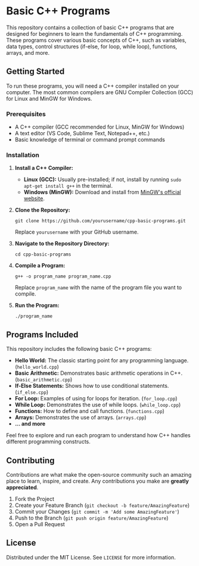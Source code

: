 # Basic C++ Programs

This repository contains a collection of basic C++ programs that are designed for beginners to learn the fundamentals of C++ programming. These programs cover various basic concepts of C++, such as variables, data types, control structures (if-else, for loop, while loop), functions, arrays, and more.

## Getting Started

To run these programs, you will need a C++ compiler installed on your computer. The most common compilers are GNU Compiler Collection (GCC) for Linux and MinGW for Windows.

### Prerequisites

- A C++ compiler (GCC recommended for Linux, MinGW for Windows)
- A text editor (VS Code, Sublime Text, Notepad++, etc.)
- Basic knowledge of terminal or command prompt commands

### Installation

1. **Install a C++ Compiler:**
   - **Linux (GCC):** Usually pre-installed; if not, install by running `sudo apt-get install g++` in the terminal.
   - **Windows (MinGW):** Download and install from [MinGW's official website](http://mingw.org/).

2. **Clone the Repository:**
   ```
   git clone https://github.com/yourusername/cpp-basic-programs.git
   ```
   Replace `yourusername` with your GitHub username.

3. **Navigate to the Repository Directory:**
   ```
   cd cpp-basic-programs
   ```

4. **Compile a Program:**
   ```
   g++ -o program_name program_name.cpp
   ```
   Replace `program_name` with the name of the program file you want to compile.

5. **Run the Program:**
   ```
   ./program_name
   ```

## Programs Included

This repository includes the following basic C++ programs:

- **Hello World:** The classic starting point for any programming language. (`hello_world.cpp`)
- **Basic Arithmetic:** Demonstrates basic arithmetic operations in C++. (`basic_arithmetic.cpp`)
- **If-Else Statements:** Shows how to use conditional statements. (`if_else.cpp`)
- **For Loop:** Examples of using for loops for iteration. (`for_loop.cpp`)
- **While Loop:** Demonstrates the use of while loops. (`while_loop.cpp`)
- **Functions:** How to define and call functions. (`functions.cpp`)
- **Arrays:** Demonstrates the use of arrays. (`arrays.cpp`)
- **... and more**

Feel free to explore and run each program to understand how C++ handles different programming constructs.

## Contributing

Contributions are what make the open-source community such an amazing place to learn, inspire, and create. Any contributions you make are **greatly appreciated**.

1. Fork the Project
2. Create your Feature Branch (`git checkout -b feature/AmazingFeature`)
3. Commit your Changes (`git commit -m 'Add some AmazingFeature'`)
4. Push to the Branch (`git push origin feature/AmazingFeature`)
5. Open a Pull Request

## License

Distributed under the MIT License. See `LICENSE` for more information.
